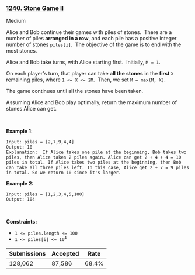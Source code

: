 ### [1240. Stone Game II](https://leetcode.com/problems/stone-game-ii/?envType=daily-question&envId=2023-05-26)

Medium

Alice and Bob continue their games with piles of stones.  There are a number of piles __arranged in a row__, and each pile has a positive integer number of stones `` piles[i] ``.  The objective of the game is to end with the most stones. 

Alice and Bob take turns, with Alice starting first.  Initially, `` M = 1 ``.

On each player's turn, that player can take __all the stones__ in the __first__ `` X `` remaining piles, where `` 1 <= X <= 2M ``.  Then, we set `` M = max(M, X) ``.

The game continues until all the stones have been taken.

Assuming Alice and Bob play optimally, return the maximum number of stones Alice can get.

 

<strong class="example">Example 1:</strong>

```
Input: piles = [2,7,9,4,4]
Output: 10
Explanation:  If Alice takes one pile at the beginning, Bob takes two piles, then Alice takes 2 piles again. Alice can get 2 + 4 + 4 = 10 piles in total. If Alice takes two piles at the beginning, then Bob can take all three piles left. In this case, Alice get 2 + 7 = 9 piles in total. So we return 10 since it's larger. 
```

<strong class="example">Example 2:</strong>

```
Input: piles = [1,2,3,4,5,100]
Output: 104
```

 

__Constraints:__

*   `` 1 <= piles.length <= 100 ``
*   <code>1 <= piles[i] <= 10<sup>4</sup></code>

| Submissions    | Accepted     | Rate   |
| -------------- | ------------ | ------ |
| 128,062 | 87,586 | 68.4% |
